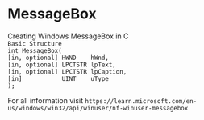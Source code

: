 # MessageBox
Creating Windows MessageBox in C   
`Basic Structure`  
`int MessageBox(`  
  `[in, optional] HWND    hWnd,`  
  `[in, optional] LPCTSTR lpText,`  
  `[in, optional] LPCTSTR lpCaption,`  
  `[in]           UINT    uType`  
`);`  

For all information visit
`https://learn.microsoft.com/en-us/windows/win32/api/winuser/nf-winuser-messagebox`
